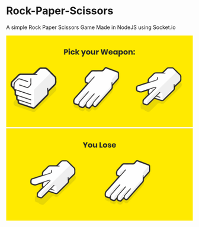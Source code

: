 # Rock-Paper-Scissors
A simple Rock Paper Scissors Game Made in NodeJS using Socket.io

![1st Screenshot](https://raw.githubusercontent.com/QuentinLucyyd/Rock-Paper-Scissors/master/public/assets/Screenshot-1.jpg)
![2nd Screenshot](https://raw.githubusercontent.com/QuentinLucyyd/Rock-Paper-Scissors/master/public/assets/Screenshot-2.jpg)
